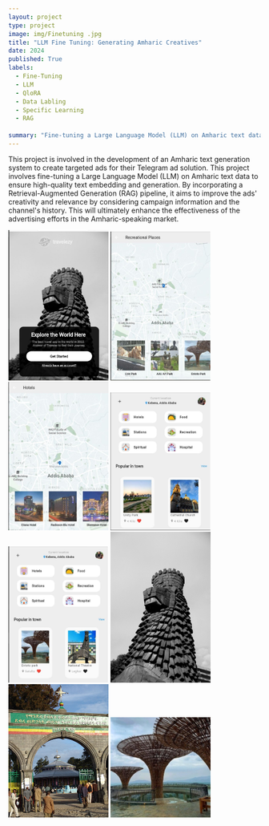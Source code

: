 ```yaml
---
layout: project
type: project
image: img/Finetuning .jpg
title: "LLM Fine Tuning: Generating Amharic Creatives"
date: 2024
published: True
labels:
  - Fine-Tuning
  - LLM
  - QloRA
  - Data Labling
  - Specific Learning
  - RAG 

summary: "Fine-tuning a Large Language Model (LLM) on Amharic text data to ensure high-quality text embedding and generation and incorporating a Retrieval-Augmented Generation (RAG) pipeline"
---
```

This project is involved in the development of an Amharic text generation system to create targeted ads for their Telegram ad solution. This project involves fine-tuning a Large Language Model (LLM) on Amharic text data to ensure high-quality text embedding and generation. By incorporating a Retrieval-Augmented Generation (RAG) pipeline, it aims to improve the ads' creativity and relevance by considering campaign information and the channel's history. This will ultimately enhance the effectiveness of the advertising efforts in the Amharic-speaking market.
<div class="text-center p-4">
  <img width="200px" src="../img/photo4.jpg" class="img-thumbnail" >
  <img width="200px" src="../img/photo3.jpg" class="img-thumbnail" >
  <img width="200px" src="../img/photo2.jpg" class="img-thumbnail" >
  <img width="200px" src="../img/photo1.jpg" class="img-thumbnail" >
  <img width="200px" src="../img/photo5.jpg" class="img-thumbnail" >
  <img width="200px" src="../img/lion.jpg" class="img-thumbnail" >
  <img width="200px" src="../img/lideta.jpg" class="img-thumbnail" >
  <img width="200px" src="../img/entoto.jpg" class="img-thumbnail" >
</div>

